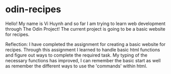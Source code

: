 # odin-recipes

Hello! My name is Vi Huynh and so far I am trying to learn web development through The Odin Project! The current project is going to be a basic website for recipes.

Reflection:
I have completed the assignment for creating a basic website for recipes. Through this assignment I learned to handle basic html functions and figure out ways to complete the required task. My typing of the necessary functions has improved, I can remember the basic start as well as remember the different ways to use the 'commands' within html.